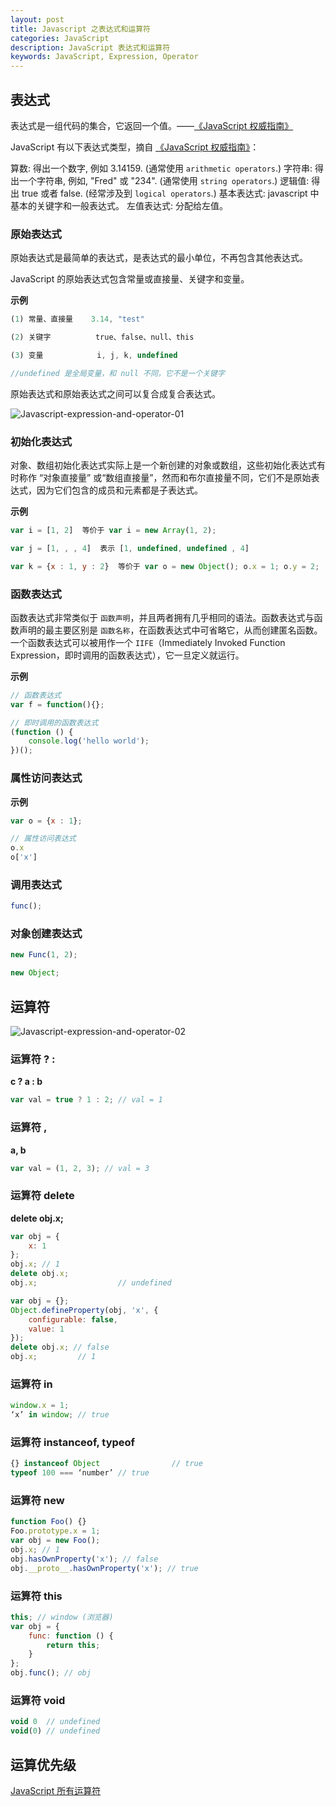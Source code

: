 ```yaml
---
layout: post
title: Javascript 之表达式和运算符
categories: JavaScript
description: JavaScript 表达式和运算符
keywords: JavaScript, Expression, Operator
---
```


## 表达式

表达式是一组代码的集合，它返回一个值。——[《JavaScript 权威指南》](https://developer.mozilla.org/zh-CN/docs/Web/JavaScript/Guide/Expressions_and_Operators#%E8%A1%A8%E8%BE%BE%E5%BC%8F)

JavaScript 有以下表达式类型，摘自 [《JavaScript 权威指南》](https://developer.mozilla.org/zh-CN/docs/Web/JavaScript/Guide/Expressions_and_Operators#%E8%A1%A8%E8%BE%BE%E5%BC%8F)：

算数: 得出一个数字, 例如 3.14159. (通常使用 `arithmetic operators`.)
字符串: 得出一个字符串, 例如, "Fred" 或 "234". (通常使用 `string operators`.)
逻辑值: 得出 true 或者 false. (经常涉及到 `logical operators`.)
基本表达式: javascript 中基本的关键字和一般表达式。
左值表达式: 分配给左值。


### 原始表达式

原始表达式是最简单的表达式，是表达式的最小单位，不再包含其他表达式。

JavaScript 的原始表达式包含常量或直接量、关键字和变量。

**示例**
```javascript
(1) 常量、直接量    3.14, "test"

(2) 关键字          true、false、null、this

(3) 变量            i, j, k, undefined

//undefined 是全局变量，和 null 不同，它不是一个关键字
```
原始表达式和原始表达式之间可以复合成复合表达式。

![Javascript-expression-and-operator-01](https://raw.githubusercontent.com/qinbin52qiul/MarkdownPhotos/master/Javascript/Javascript-Data-Type/Javascript-expression-and-operator-01.png)

### 初始化表达式

对象、数组初始化表达式实际上是一个新创建的对象或数组，这些初始化表达式有时称作 “对象直接量” 或“数组直接量”，然而和布尔直接量不同，它们不是原始表达式，因为它们包含的成员和元素都是子表达式。

**示例**
```javascript
var i = [1, 2]  等价于 var i = new Array(1, 2);

var j = [1, , , 4]  表示 [1, undefined, undefined , 4]

var k = {x : 1, y : 2}  等价于 var o = new Object(); o.x = 1; o.y = 2;
```


### 函数表达式

函数表达式非常类似于 ` 函数声明 `，并且两者拥有几乎相同的语法。函数表达式与函数声明的最主要区别是 ` 函数名称 `，在函数表达式中可省略它，从而创建匿名函数。一个函数表达式可以被用作一个 `IIFE`（Immediately Invoked Function Expression，即时调用的函数表达式），它一旦定义就运行。

**示例**

```javascript
// 函数表达式
var f = function(){};

// 即时调用的函数表达式
(function () {
    console.log('hello world');
})();
```

### 属性访问表达式

**示例**

```javascript
var o = {x : 1};

// 属性访问表达式
o.x
o['x']
```


### 调用表达式


```javascript
func();
```

### 对象创建表达式


```javascript
new Func(1, 2);

new Object;
```

## 运算符

![Javascript-expression-and-operator-02](https://raw.githubusercontent.com/qinbin52qiul/MarkdownPhotos/master/Javascript/Javascript-Data-Type/Javascript-expression-and-operator-02.png)


### 运算符 ? :

**c ? a : b**

```javascript
var val = true ? 1 : 2; // val = 1
```
### 运算符 ,

**a, b**
```javascript
var val = (1, 2, 3); // val = 3
```

### 运算符 delete

**delete obj.x;**

```javascript
var obj = {
    x: 1
};
obj.x; // 1
delete obj.x;
obj.x;                  // undefined
```

```javascript
var obj = {};
Object.defineProperty(obj, 'x', {
    configurable: false,
    value: 1
});
delete obj.x; // false
obj.x;         // 1

```

### 运算符 in

```javascript
window.x = 1;
‘x’ in window; // true
```

### 运算符 instanceof, typeof

```javascript
{} instanceof Object                // true
typeof 100 === ‘number’ // true

```
### 运算符 new

```javascript
function Foo() {}
Foo.prototype.x = 1;
var obj = new Foo();
obj.x; // 1
obj.hasOwnProperty('x'); // false
obj.__proto__.hasOwnProperty('x'); // true
```

### 运算符 this

```javascript
this; // window (浏览器)
var obj = {
    func: function () {
        return this;
    }
};
obj.func(); // obj
```
### 运算符 void

```javascript
void 0  // undefined
void(0) // undefined
```


## 运算优先级

[JavaScript 所有运算符](https://developer.mozilla.org/zh-CN/docs/Web/JavaScript/Reference/Operators/Operator_Precedence)

